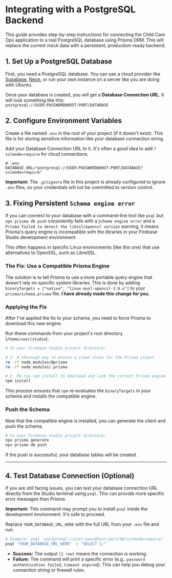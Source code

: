 # Integrating with a PostgreSQL Backend

This guide provides step-by-step instructions for connecting the Child Care Ops application to a real PostgreSQL database using Prisma ORM. This will replace the current mock data with a persistent, production-ready backend.

## 1. Set Up a PostgreSQL Database

First, you need a PostgreSQL database. You can use a cloud provider like [Supabase](https://supabase.com/), [Neon](https://neon.tech/), or run your own instance on a server like you are doing with Ubuntu.

Once your database is created, you will get a **Database Connection URL**. It will look something like this:
`postgresql://USER:PASSWORD@HOST:PORT/DATABASE`

## 2. Configure Environment Variables

Create a file named `.env` in the root of your project (if it doesn't exist). This file is for storing sensitive information like your database connection string.

Add your Database Connection URL to it. It's often a good idea to add `?sslmode=require` for cloud connections.

```env
# .env
DATABASE_URL="postgresql://USER:PASSWORD@HOST:PORT/DATABASE?sslmode=require"
```

**Important:** The `.gitignore` file in this project is already configured to ignore `.env` files, so your credentials will not be committed to version control.

## 3. Fixing Persistent `Schema engine error`

If you can connect to your database with a command-line tool like `psql` but `npx prisma db push` consistently fails with a `Schema engine error` and a `Prisma failed to detect the libssl/openssl version` warning, it means Prisma's query engine is incompatible with the libraries in your Firebase Studio development environment.

This often happens in specific Linux environments (like this one) that use alternatives to OpenSSL, such as LibreSSL.

### The Fix: Use a Compatible Prisma Engine

The solution is to tell Prisma to use a more portable query engine that doesn't rely on specific system libraries. This is done by adding `binaryTargets = ["native", "linux-musl-openssl-3.0.x"]` to your `prisma/schema.prisma` file. **I have already made this change for you.**

### Applying the Fix

After I've applied the fix to your schema, you need to force Prisma to download this new engine.

Run these commands from your project's root directory (`/home/user/studio`):

```bash
# In your Firebase Studio project directory:

# 1. A thorough way to ensure a clean slate for the Prisma client
rm -rf node_modules/@prisma
rm -rf node_modules/.prisma

# 2. Re-run npm install to download and link the correct Prisma engine
npm install
```
This process ensures that `npm` re-evaluates the `binaryTargets` in your schema and installs the compatible engine.

### Push the Schema

Now that the compatible engine is installed, you can generate the client and push the schema.

```bash
# In your Firebase Studio project directory:
npx prisma generate
npx prisma db push
```

If the push is successful, your database tables will be created.

---

## 4. Test Database Connection (Optional)

If you are still facing issues, you can test your database connection URL directly from the Studio terminal using `psql`. This can provide more specific error messages than Prisma.

**Important:** This command may prompt you to install `psql` inside the development environment. It's safe to proceed.

Replace `YOUR_DATABASE_URL_HERE` with the full URL from your `.env` file and run:
```bash
# Example: psql "postgresql://user:pass@host:port/db?sslmode=require" -c "SELECT 1;"
psql "YOUR_DATABASE_URL_HERE" -c "SELECT 1;"
```
- **Success:** The output `(1 row)` means the connection is working.
- **Failure:** The command will print a specific error (e.g., `password authentication failed`, `timeout expired`). This can help you debug your connection string or firewall rules.
